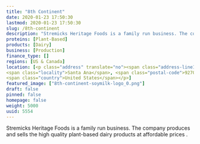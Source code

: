 ```yaml
---
title: "8th Continent"
date: 2020-01-23 17:50:30
lastmod: 2020-01-23 17:50:30
slug: /8th-continent
description: "Stremicks Heritage Foods is a family run business. The company produces and sells the high quality plant-based dairy products at affordable prices . "
proteins: [Plant-Based]
products: [Dairy]
business: [Production]
finance_type: []
regions: [US & Canada]
location: [<p class="address" translate="no"><span class="address-line1">Westminster Avenue</span><br>
<span class="locality">Santa Ana</span>, <span class="postal-code">92703</span><br>
<span class="country">United States</span></p>]
featured_image: ["8th-continent-soymilk-logo_0.png"]
draft: false
pinned: false
homepage: false
weight: 5000
uuid: 5554
---
```

<p>Stremicks Heritage Foods is a family run business. The company produces and sells the high quality plant-based dairy products at affordable prices . </p>
